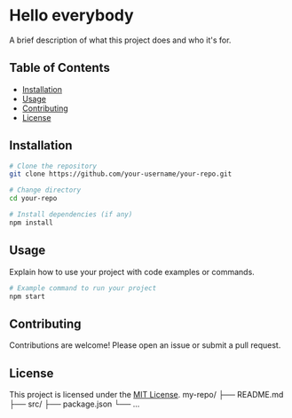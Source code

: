 # Hello everybody

A brief description of what this project does and who it's for.

## Table of Contents

- [Installation](#installation)
- [Usage](#usage)
- [Contributing](#contributing)
- [License](#license)

## Installation

```bash
# Clone the repository
git clone https://github.com/your-username/your-repo.git

# Change directory
cd your-repo

# Install dependencies (if any)
npm install
```

## Usage

Explain how to use your project with code examples or commands.

```bash
# Example command to run your project
npm start
```

## Contributing

Contributions are welcome! Please open an issue or submit a pull request.

## License

This project is licensed under the [MIT License](LICENSE).
my-repo/
├── README.md
├── src/
├── package.json
└── ...
